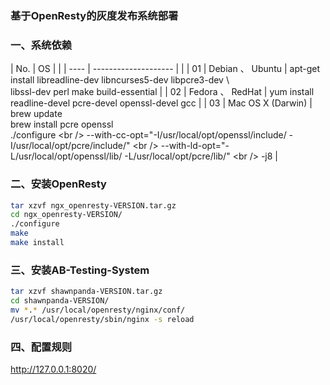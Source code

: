 ### 基于OpenResty的灰度发布系统部署

### 一、系统依赖

 | No.  | OS                   | |
 | ---- | -------------------- | |
 | 01   | Debian 、 Ubuntu     | apt-get install libreadline-dev libncurses5-dev libpcre3-dev \ <br /> libssl-dev perl make build-essential |
 | 02   | Fedora 、 RedHat     | yum install readline-devel pcre-devel openssl-devel gcc |
 | 03   | Mac OS X (Darwin)    | brew update <br /> brew install pcre openssl <br />./configure \<br />   --with-cc-opt="-I/usr/local/opt/openssl/include/ -I/usr/local/opt/pcre/include/" \<br />   --with-ld-opt="-L/usr/local/opt/openssl/lib/ -L/usr/local/opt/pcre/lib/" \<br />   -j8 |


### 二、安装OpenResty
```bash
tar xzvf ngx_openresty-VERSION.tar.gz
cd ngx_openresty-VERSION/
./configure
make
make install
```

### 三、安装AB-Testing-System
```bash
tar xzvf shawnpanda-VERSION.tar.gz
cd shawnpanda-VERSION/
mv *.* /usr/local/openresty/nginx/conf/
/usr/local/openresty/sbin/nginx -s reload
```

### 四、配置规则
http://127.0.0.1:8020/